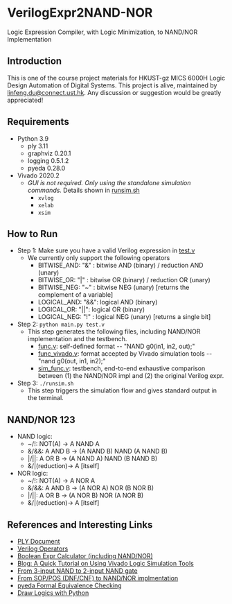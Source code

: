 # VerilogExpr2NAND-NOR
Logic Expression Compiler, with Logic Minimization, to NAND/NOR Implementation

## Introduction
This is one of the course project materials for HKUST-gz MICS 6000H Logic Design Automation of Digital Systems. This project is alive, maintained by <linfeng.du@connect.ust.hk>. Any discussion or suggestion would be greatly appreciated!

## Requirements
* Python 3.9
    * ply 3.11
    * graphviz 0.20.1
    * logging 0.5.1.2
    * pyeda 0.28.0
* Vivado 2020.2
    * *GUI is not required. Only using the standalone simulation commands.* Details shown in [runsim.sh](./runsim.sh)
        * `xvlog`
        * `xelab`
        * `xsim`

## How to Run
* Step 1: Make sure you have a valid Verilog expression in [test.v](./test.v)
    * We currently only support the following operators
        * BITWISE_AND:  "&" : bitwise AND (binary) / reduction AND (unary)
        * BITWISE_OR:   "|" : bitwise OR  (binary) / reduction OR  (unary)
        * BITWISE_NEG:  "~" : bitwise NEG (unary)       [returns the complement of a variable]
        * LOGICAL_AND:  "&&": logical AND (binary)
        * LOGICAL_OR:   "||": logical OR  (binary)
        * LOGICAL_NEG:  "!" : logical NEG (unary)       [returns a single bit]
* Step 2: `python main.py test.v`
    * This step generates the following files, including NAND/NOR implementation and the testbench.
        * [func.v](./func.v): self-defined format -- "NAND g0(in1, in2, out);"
        * [func_vivado.v](./func_vivado.v): format accepted by Vivado simulation tools -- "nand g0(out, in1, in2);"
        * [sim_func.v](./sim_func.v): testbench, end-to-end exhaustive comparison between (1) the NAND/NOR impl and (2) the original Verilog expr.
* Step 3: `./runsim.sh`
    * This step triggers the simulation flow and gives standard output in the terminal.

## NAND/NOR 123
* NAND logic:
    * ~/!: NOT(A)   ->  A NAND A
    * &/&&: A AND B ->  (A NAND B) NAND (A NAND B)
    * |/||: A OR B  ->  (A NAND A) NAND (B NAND B)
    * &/|(reduction)->  A [itself]
* NOR logic:
    * ~/!: NOT(A)   ->  A NOR A
    * &/&&: A AND B ->  (A NOR A) NOR (B NOR B)
    * |/||: A OR B  ->  (A NOR B) NOR (A NOR B)
    * &/|(reduction)->  A [itself]

## References and Interesting Links
* [PLY Document](https://www.dabeaz.com/ply/ply.html)
* [Verilog Operators](https://class.ece.uw.edu/cadta/verilog/operators.html)
* [Boolean Expr Calculator (including NAND/NOR)](https://www.dcode.fr/boolean-expressions-calculator)
* [Blog: A Quick Tutorial on Using Vivado Logic Simulation Tools](https://itsembedded.com/dhd/vivado_sim_1/)
* [From 3-input NAND to 2-input NAND gate](https://electronics.stackexchange.com/q/211801)
* [From SOP/POS (DNF/CNF) to NAND/NOR implmentation](https://www.cecs.uci.edu/~gajski/eecs31/slides/Digital_Design_-_Tech_Mapping_yajaCH5w.pdf#page=4)
* [pyeda Formal Equivalence Checking](https://pyeda.readthedocs.io/en/latest/expr.html#formal-equivalence)
* [Draw Logics with Python](https://schemdraw.readthedocs.io/en/latest/elements/logic.html)